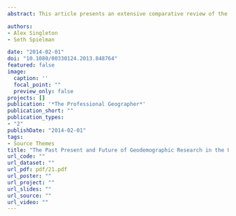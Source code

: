 ```yaml
---
abstract: This article presents an extensive comparative review of the emergence and application of geodemographics in both the United States and United Kingdom, situating them as an extension of earlier empirically driven models of urban socio-spatial structure. The empirical and theoretical basis for this generalization technique is also considered. Findings demonstrate critical differences in both the application and development of geodemographics between the United States and United Kingdom resulting from their diverging histories, variable data economies, and availability of academic or free classifications. Finally, current methodological research is reviewed, linking this discussion prospectively to the changing spatial data economy in both the United States and United Kingdom.

authors:
- Alex Singleton
- Seth Spielman

date: "2014-02-01"
doi: "10.1080/00330124.2013.848764"
featured: false
image:
  caption: ''
  focal_point: ""
  preview_only: false
projects: []
publication: '*The Professional Geographer*'
publication_short: ""
publication_types:
- "2"
publishDate: "2014-02-01"
tags:
- Source Themes
title: "The Past Present and Future of Geodemographic Research in the United States and United Kingdom"
url_code: ""
url_dataset: ""
url_pdf: pdf/21.pdf
url_poster: ""
url_project: ""
url_slides: ""
url_source: ""
url_video: ""
---
```


